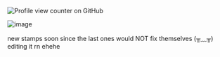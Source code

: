 ![Profile view counter on GitHub](https://komarev.com/ghpvc/?username=kittyenjoyer)

![image](https://camo.githubusercontent.com/4d2cebd48247a64d9975f8d9d59327e866b327067413ca2c39b8c383c14e3434/68747470733a2f2f36342e6d656469612e74756d626c722e636f6d2f35623661626534306431393361393834643138333965343661393836326263392f346564616436396635633764663332312d61362f73323530783430302f626364323630326134666262373639383632343266616331333333313062306435393532323131342e67696676)


new stamps soon since the last ones would NOT fix themselves (╥﹏╥) editing it rn ehehe
